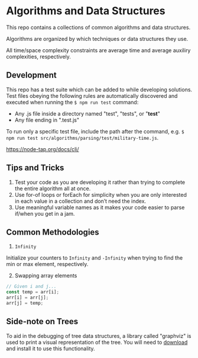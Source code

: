 # Algorithms and Data Structures

This repo contains a collections of common algorithms and data structures.

Algorithms are organized by which techniques or data structures they use.

All time/space complexity constraints are average time and average auxiliry complexities, respectively.

## Development

This repo has a test suite which can be added to while developing solutions. Test files obeying the following rules are automatically discovered and executed when running the `$ npm run test` command:

- Any .js file inside a directory named "test", "tests", or "**test**"
- Any file ending in ".test.js"

To run only a specific test file, include the path after the command, e.g. `$ npm run test src/algorithms/parsing/test/military-time.js`.

https://node-tap.org/docs/cli/

## Tips and Tricks

1. Test your code as you are developing it rather than trying to complete the entire algorithm all at once.
1. Use for-of loops or forEach for simplicity when you are only interested in each value in a collection and don’t need the index.
1. Use meaningful variable names as it makes your code easier to parse if/when you get in a jam.

## Common Methodologies

1. `Infinity`

Initialize your counters to `Infinity` and `-Infinity` when trying to find the min or max element, respectively.

2. Swapping array elements

```js
// Given i and j...
const temp = arr[i];
arr[i] = arr[j];
arr[j] = temp;
```

## Side-note on Trees

To aid in the debugging of tree data structures, a library called "graphviz" is used to print a visual representation of the tree. You will need to [download](https://www.graphviz.org/download/) and install it to use this functionality.
